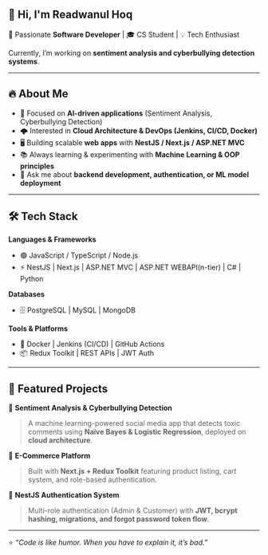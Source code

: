 ## 👋 Hi, I'm Readwanul Hoq  

🚀 Passionate **Software Developer** | 🎓 CS Student | 💡 Tech Enthusiast  

Currently, I’m working on **sentiment analysis and cyberbullying detection systems**.  

---

## 🔥 About Me  
- 🎯 Focused on **AI-driven applications** (Sentiment Analysis, Cyberbullying Detection)  
- 🌩️ Interested in **Cloud Architecture & DevOps (Jenkins, CI/CD, Docker)**  
- 🖥️ Building scalable **web apps** with **NestJS / Next.js / ASP.NET MVC**  
- 📚 Always learning & experimenting with **Machine Learning & OOP principles**  
- 💬 Ask me about **backend development, authentication, or ML model deployment**  

---

## 🛠️ Tech Stack  

**Languages & Frameworks**  
- 🟢 JavaScript / TypeScript / Node.js  
- ⚡ NestJS | Next.js | ASP.NET MVC | ASP.NET WEBAPI(n-tier) | C# | Python  

**Databases**  
- 🗄️ PostgreSQL | MySQL | MongoDB    

**Tools & Platforms**  
- 🐳 Docker | Jenkins (CI/CD) | GitHub Actions  
- 📦 Redux Toolkit | REST APIs | JWT Auth  

---

## 📌 Featured Projects  
🔹 **Sentiment Analysis & Cyberbullying Detection**  
> A machine learning-powered social media app that detects toxic comments using **Naïve Bayes & Logistic Regression**, deployed on **cloud architecture**.  

🔹 **E-Commerce Platform**  
> Built with **Next.js + Redux Toolkit** featuring product listing, cart system, and role-based authentication.  

🔹 **NestJS Authentication System**  
> Multi-role authentication (Admin & Customer) with **JWT, bcrypt hashing, migrations, and forgot password token flow**.  

---

⭐️ _“Code is like humor. When you have to explain it, it’s bad.”_  

